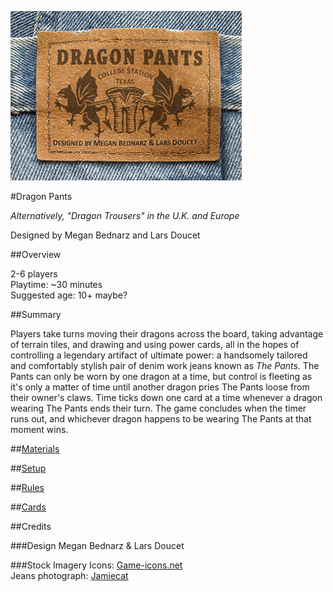 ![Dragon Pants Logo](/dragon_pants/images/logo_color.png)

#Dragon Pants

*Alternatively, "Dragon Trousers" in the U.K. and Europe*

Designed by Megan Bednarz and Lars Doucet

##Overview

2-6 players  
Playtime: ~30 minutes  
Suggested age: 10+ maybe?

##Summary

Players take turns moving their dragons across the board, taking advantage of terrain tiles, and drawing and using power cards, all in the hopes of controlling a legendary artifact of ultimate power: a handsomely tailored and comfortably stylish pair of denim work jeans known as *The Pants*. The Pants can only be worn by one dragon at a time, but control is fleeting as it's only a matter of time until another dragon pries The Pants loose from their owner's claws. Time ticks down one card at a time whenever a dragon wearing The Pants ends their turn. The game concludes when the timer runs out, and whichever dragon happens to be wearing The Pants at that moment wins.

##[Materials](MATERIALS.md)

##[Setup](SETUP.md)

##[Rules](RULES.md)

##[Cards](CARDS.md)

##Credits

###Design
Megan Bednarz & Lars Doucet

###Stock Imagery
Icons: [Game-icons.net](http://game-icons.net/)  
Jeans photograph: [Jamiecat](https://www.flickr.com/photos/jamiecat/4878986494/)
